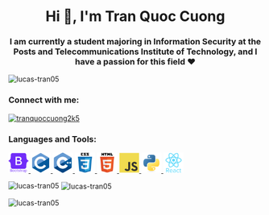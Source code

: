 <h1 align="center">Hi 👋, I'm Tran Quoc Cuong</h1>
<h3 align="center">I am currently a student majoring in Information Security at the Posts and Telecommunications Institute of Technology, and I have a passion for this field ❤️</h3>

<p align="left"> <img src="https://komarev.com/ghpvc/?username=lucas-tran05&label=Profile%20views&color=0e75b6&style=flat" alt="lucas-tran05" /> </p>

<h3 align="left">Connect with me:</h3>
<p align="left">
<a href="https://fb.com/tranquoccuong2k5" target="blank"><img align="center" src="https://raw.githubusercontent.com/rahuldkjain/github-profile-readme-generator/master/src/images/icons/Social/facebook.svg" alt="tranquoccuong2k5" height="30" width="40" /></a>
</p>

<h3 align="left">Languages and Tools:</h3>
<p align="left"> <a href="https://getbootstrap.com" target="_blank" rel="noreferrer"> <img src="https://raw.githubusercontent.com/devicons/devicon/master/icons/bootstrap/bootstrap-plain-wordmark.svg" alt="bootstrap" width="40" height="40"/> </a> <a href="https://www.cprogramming.com/" target="_blank" rel="noreferrer"> <img src="https://raw.githubusercontent.com/devicons/devicon/master/icons/c/c-original.svg" alt="c" width="40" height="40"/> </a> <a href="https://www.w3schools.com/cpp/" target="_blank" rel="noreferrer"> <img src="https://raw.githubusercontent.com/devicons/devicon/master/icons/cplusplus/cplusplus-original.svg" alt="cplusplus" width="40" height="40"/> </a> <a href="https://www.w3schools.com/css/" target="_blank" rel="noreferrer"> <img src="https://raw.githubusercontent.com/devicons/devicon/master/icons/css3/css3-original-wordmark.svg" alt="css3" width="40" height="40"/> </a> <a href="https://www.w3.org/html/" target="_blank" rel="noreferrer"> <img src="https://raw.githubusercontent.com/devicons/devicon/master/icons/html5/html5-original-wordmark.svg" alt="html5" width="40" height="40"/> </a> <a href="https://developer.mozilla.org/en-US/docs/Web/JavaScript" target="_blank" rel="noreferrer"> <img src="https://raw.githubusercontent.com/devicons/devicon/master/icons/javascript/javascript-original.svg" alt="javascript" width="40" height="40"/> </a> <a href="https://www.python.org" target="_blank" rel="noreferrer"> <img src="https://raw.githubusercontent.com/devicons/devicon/master/icons/python/python-original.svg" alt="python" width="40" height="40"/> </a> <a href="https://reactjs.org/" target="_blank" rel="noreferrer"> <img src="https://raw.githubusercontent.com/devicons/devicon/master/icons/react/react-original-wordmark.svg" alt="react" width="40" height="40"/> </a> </p>

<p><img align="left" src="https://github-readme-stats.vercel.app/api/top-langs?username=lucas-tran05&show_icons=true&locale=en&layout=compact" alt="lucas-tran05" /></p>

<p>&nbsp;<img align="center" src="https://github-readme-stats.vercel.app/api?username=lucas-tran05&show_icons=true&locale=en" alt="lucas-tran05" /></p>

<p><img align="center" src="https://github-readme-streak-stats.herokuapp.com/?user=lucas-tran05&" alt="lucas-tran05" /></p>
